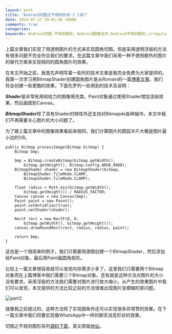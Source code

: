 ```yaml
---
layout: post
title: "Android切图之不规则形状-2 [译]"
date: 2014-07-27 19:01:46 +0800
comments: true
categories: 
keywords: Android切图,不规则图形，Android图像合并,Android不规则图形,irregular shape
---
```


  上篇文章我们实现了用透明图片的方式来实现圆角切图。但是采用透明浮层的方法有很多问题不完全符合我们的要求。在这篇文章中我们采用一种不使用额外的图片的替代方案来实现相同的圆角图片的效果。

  在本文开始之前，我首先声明写着一些列的技术文章是我完全免费为大家提供的。我第一次学习用BitmapShader创建圆角图片是从Romain的一篇[博客文章](http://www.curious-creature.org/2012/12/11/android-recipe-1-image-with-rounded-corners/)。我们将会创建一些更酷的效果，下面先罗列一些用到的技术及说明：
<!--more-->
  
  ***Shader***是非常有用和给力的图像填充类。Paint对象通过使用Shader增加渲染效果，然后画图到Canvas。

  ***BitmapShader***除了具有Shader的特性外还支持对Bitmapde各种操作。本文中我们不再需要关心图片的大小问题了。

  为了跟上篇文章中的图像效果看起来相同，我们计算图片的圆弧半斤大概是图片最小边的1/8。

```
public Bitmap processImage(Bitmap bitmap) {
    Bitmap bmp;

    bmp = Bitmap.createBitmap(bitmap.getWidth(), 
        bitmap.getHeight(), Bitmap.Config.ARGB_8888);
    BitmapShader shader = new BitmapShader(bitmap, 
        BitmapShader.TileMode.CLAMP, 
        BitmapShader.TileMode.CLAMP);

    float radius = Math.min(bitmap.getWidth(), 
        bitmap.getHeight()) / RADIUS_FACTOR;
    Canvas canvas = new Canvas(bmp);
    Paint paint = new Paint();
    paint.setAntiAlias(true);
    paint.setShader(shader);

    RectF rect = new RectF(0, 0, 
        bitmap.getWidth(), bitmap.getHeight());
    canvas.drawRoundRect(rect, radius, radius, paint);

    return bmp;
}
```

  这也是一个很简单的例子。我们只需要用源图创建一个BitmapShader，然后添加给Paint对象，最后用Paint画圆角矩形。

  比较上一篇文章很容易就可以发现内存需求小多了。这里我们只需要两个Bitmap对象而在上篇博客中我们需要三个Bitmap对象。还有就是这种方法对图片的大小没有要求。采用浮层的方法我们需要对图片进行放大缩小。从产生的效果图片中我们可以发现，本文提供的方法比较之前的方法很难出现图片变模糊的家问题。

![part2](/imgs/post/part2.jpg)

  就像我之前提过的，这种方法除了实现圆角外还可以实现很多非常赞的效果。在下一篇文章中我们将要实现像WhatsApp中一样的聊天消息形状的效果。
  
  切图之不规则图形系列[源码下载](/download/StylingAndroid-irregular-shapes.zip)，英文原版[地址](http://blog.stylingandroid.com/irregular-shapes-part-2/)。
  